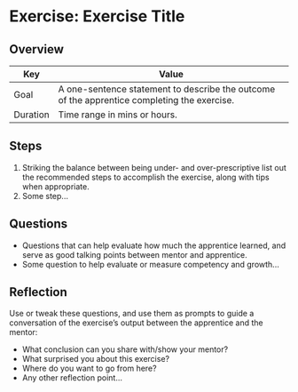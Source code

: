 # Exercise: Exercise Title

## Overview

| Key | Value |
| --- | --- |
| Goal | A one-sentence statement to describe the outcome of the apprentice completing the exercise. |
| Duration | Time range in mins or hours. |


## Steps

1. Striking the balance between being under- and over-prescriptive list out the recommended steps to accomplish the exercise, along with tips when appropriate.
2. Some step...

## Questions

- Questions that can help evaluate how much the apprentice learned, and serve as good talking points between mentor and apprentice.  
- Some question to help evaluate or measure competency and growth...

## Reflection

Use or tweak these questions, and use them as prompts to guide a conversation of the exercise’s output between the apprentice and the mentor:

- What conclusion can you share with/show your mentor?
- What surprised you about this exercise?
- Where do you want to go from here?
- Any other reflection point...

